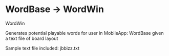 WordBase -> WordWin
====================

WordWin 

Generates potential playable words for user in MobileApp: WordBase given a text file of board layout

Sample text file included: jbbizz.txt
